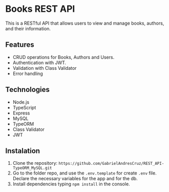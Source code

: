 # Books REST API

This is a RESTful API that allows users to view and manage books, authors, and their information.

## Features

- CRUD operations for Books, Authors and Users.
- Authentication with JWT.
- Validation with Class Validator
- Error handling

## Technologies

- Node.js
- TypeScript
- Express
- MySQL
- TypeORM
- Class Validator
- JWT

## Instalation

1. Clone the repository: `https://github.com/GabrielAndresCruz/REST_API-TypeORM_MySQL.git`
2. Go to the folder repo, and use the `.env.template` for create `.env` file. Declare the necessary variables for the app and for the db.
3. Install dependencies typing `npm install` in the console.
